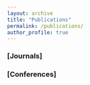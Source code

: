 ```yaml
---
layout: archive
title: "Publications"
permalink: /publications/
author_profile: true
---
```


### [Journals]

### [Conferences]
